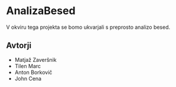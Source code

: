 # AnalizaBesed

V okviru tega projekta se bomo ukvarjali s preprosto analizo besed.

## Avtorji

* Matjaž Zaveršnik
* Tilen Marc
* Anton Borkovič
* John Cena
